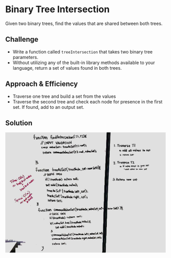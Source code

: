 # Binary Tree Intersection

Given two binary trees, find the values that are shared between both trees.

## Challenge

- Write a function called `treeIntersection` that takes two binary tree parameters.
- Without utilizing any of the built-in library methods available to your language, return a set of values found in both trees.

## Approach & Efficiency

- Traverse one tree and build a set from the values
- Traverse the second tree and check each node for presence in the first set. If found, add to an output set.

## Solution

![Whiteboard work](./assets/tree-intersection.jpg)
